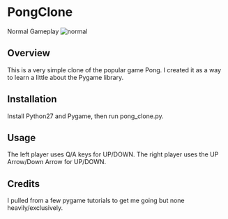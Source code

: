 # PongClone #

Normal Gameplay
![normal](/../resources/pong_ss.PNG?raw=true)

## Overview ##

This is a very simple clone of the popular game Pong. I created it as a way to learn a little about the Pygame library.

## Installation ##

Install Python27 and Pygame, then run pong_clone.py.

## Usage ##

The left player uses Q/A keys for UP/DOWN. The right player uses the UP Arrow/Down Arrow for UP/DOWN.

## Credits ##

I pulled from a few pygame tutorials to get me going but none heavily/exclusively.

